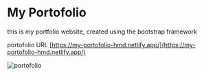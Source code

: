 # My Portofolio

this is my portfolio website, created using the bootstrap framework

portofolio URL [https://my-portofolio-hmd.netlify.app/](https://my-portofolio-hmd.netlify.app/)

![portofolio](https://github.com/HamdiHarahap/my-portofolio/assets/162338226/51d58f03-678a-4ae6-9080-a8edab9154f2)
